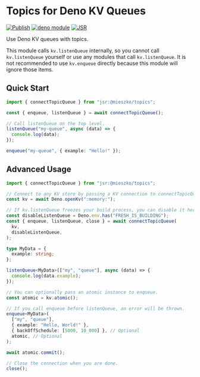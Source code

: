 # Topics for Deno KV Queues

[![Publish](https://github.com/Kycermann/deno-kv-topics/actions/workflows/publish.yml/badge.svg)](https://github.com/Kycermann/deno-kv-topics/actions/workflows/publish.yml)
[![deno module](https://shield.deno.dev/x/topics)](https://deno.land/x/topics)
[![JSR](https://jsr.io/badges/@mieszko/topics)](https://jsr.io/@mieszko/topics)

Use Deno KV queues with topics.

This module calls `kv.listenQueue` internally, so you cannot call
`kv.listenQueue` yourself or use any modules that call `kv.listenQueue`. It is
not recommended to use `kv.enqueue` directly because this module will ignore
those items.

## Quick Start

```typescript
import { connectTopicQueue } from "jsr:@mieszko/topics";

const { enqueue, listenQueue } = await connectTopicQueue();

// Call listenQueue on the top level.
listenQueue("my-queue", async (data) => {
  console.log(data);
});

enqueue("my-queue", { example: "Hello!" });
```

## Advanced Usage

```typescript
import { connectTopicQueue } from "jsr:@mieszko/topics";

// Connect to any KV store by passing a KV connection to connectTopicQueue.
const kv = await Deno.openKv(":memory:");

// If kv.listenQueue freezes your build process, you can disable it here.
const disableListenQueue = Deno.env.has("FRESH_IS_BUILDING");
const { enqueue, listenQueue, close } = await connectTopicQueue(
  kv,
  disableListenQueue,
);

type MyData = {
  example: string;
};

listenQueue<MyData>(["my", "queue"], async (data) => {
  console.log(data.example);
});

// You can optionally pass an atomic instance to enqueue.
const atomic = kv.atomic();

// If you call enqueue before listenQueue, an error will be thrown.
enqueue<MyData>(
  ["my", "queue"],
  { example: "Hello, World!" },
  { backOffSchedule: [5000, 10_000] }, // Optional
  atomic, // Optional
);

await atomic.commit();

// Close the connection when you are done.
close();
```
